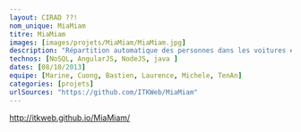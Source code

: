 ```yaml
---
layout: CIRAD ??!
nom_unique: MiaMiam
titre: MiaMiam
images: [images/projets/MiaMiam/MiaMiam.jpg]
description: "Répartition automatique des personnes dans les voitures en direction du CIRAD"
technos: [NoSQL, AngularJS, NodeJS, java ]
dates: [08/10/2013]
equipe: [Marine, Cuong, Bastien, Laurence, Michele, TenAn]
categories: [projets]
urlSources: "https://github.com/ITKWeb/MiaMiam"
---
```


http://itkweb.github.io/MiaMiam/
